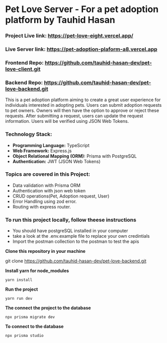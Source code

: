 # Pet Love Server - For a pet adoption platform by Tauhid Hasan

### **Project Live link:** https://pet-love-eight.vercel.app/
### **Live Server link:** https://pet-adoption-plaform-a8.vercel.app
### **Frontend Repo:** https://github.com/tauhid-hasan-dev/pet-love-client.git
### **Backend Repo:** https://github.com/tauhid-hasan-dev/pet-love-backend.git


This is a pet adoption platform aiming to create a great user experience for individuals interested in adopting pets. Users can submit adoption requests to pet owners. Owners will then have the option to approve or reject these requests. After submitting a request, users can update the request information. Users will be verified using JSON Web Tokens.

### **Technology Stack:**

- **Programming Language:** TypeScript
- **Web Framework:** Express.js
- **Object Relational Mapping (ORM):** Prisma with PostgreSQL
- **Authentication:** JWT (JSON Web Tokens)

### **Topics are covered in this Project:**

- Data validation with Prisma ORM
- Authentication with json web token
- CRUD operations(Pet, Adoption request, User)
- Error Handling using zod error.
- Routing with express router.

### **To run this project locally, follow theese instructions**

- You should have postgreSQL installed in your computer
- take a look at the .env.example file to replace your own credintials
- Import the postman collection to the postman to test the apis

**Clone this repository in your machine**

git clone https://github.com/tauhid-hasan-dev/pet-love-backend.git

**Install yarn for node_modules**

```
yarn install
```

**Run the project**

```
yarn run dev
```

**The connect the project to the database**

```
npx prisma migrate dev
```

**To connect to the database**

```
npx prisma studio
```

